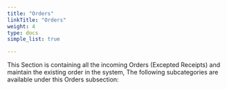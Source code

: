 ```yaml
---
title: "Orders"
linkTitle: "Orders"
weight: 4
type: docs
simple_list: true

---
```


This Section is containing all the incoming Orders (Excepted Receipts) and maintain the existing order in the system,
 The following subcategories are available under this Orders subsection:

